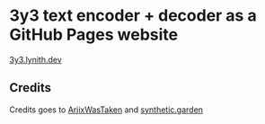 # 3y3 text encoder + decoder as a GitHub Pages website
[3y3.lynith.dev](https://3y3.lynith.dev/)

## Credits
Credits goes to [ArjixWasTaken](https://github.com/ArjixWasTaken/3y3/) and [synthetic.garden](https://synthetic.garden/3y3.htm)
